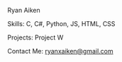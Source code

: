 Ryan Aiken

Skills:
C, C#, Python, JS, HTML, CSS

Projects:
Project W

Contact Me:
ryanxaiken@gmail.com


<!---
ryanthedandy/ryanthedandy is a ✨ special ✨ repository because its `README.md` (this file) appears on your GitHub profile.
You can click the Preview link to take a look at your changes.
--->
